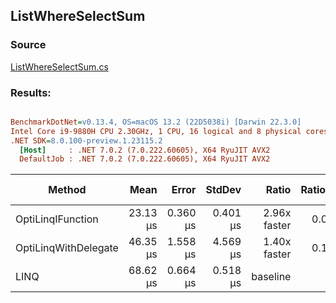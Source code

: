 ﻿## ListWhereSelectSum

### Source
[ListWhereSelectSum.cs](../../src/StructLinq.Benchmark/ListWhereSelectSum.cs)

### Results:
``` ini

BenchmarkDotNet=v0.13.4, OS=macOS 13.2 (22D5038i) [Darwin 22.3.0]
Intel Core i9-9880H CPU 2.30GHz, 1 CPU, 16 logical and 8 physical cores
.NET SDK=8.0.100-preview.1.23115.2
  [Host]     : .NET 7.0.2 (7.0.222.60605), X64 RyuJIT AVX2
  DefaultJob : .NET 7.0.2 (7.0.222.60605), X64 RyuJIT AVX2


```
|               Method |     Mean |    Error |   StdDev |        Ratio | RatioSD | Allocated | Alloc Ratio |
|--------------------- |---------:|---------:|---------:|-------------:|--------:|----------:|------------:|
|    OptiLinqIFunction | 23.13 μs | 0.360 μs | 0.401 μs | 2.96x faster |   0.06x |      32 B |  4.75x less |
| OptiLinqWithDelegate | 46.35 μs | 1.558 μs | 4.569 μs | 1.40x faster |   0.11x |      40 B |  3.80x less |
|                 LINQ | 68.62 μs | 0.664 μs | 0.518 μs |     baseline |         |     152 B |             |
